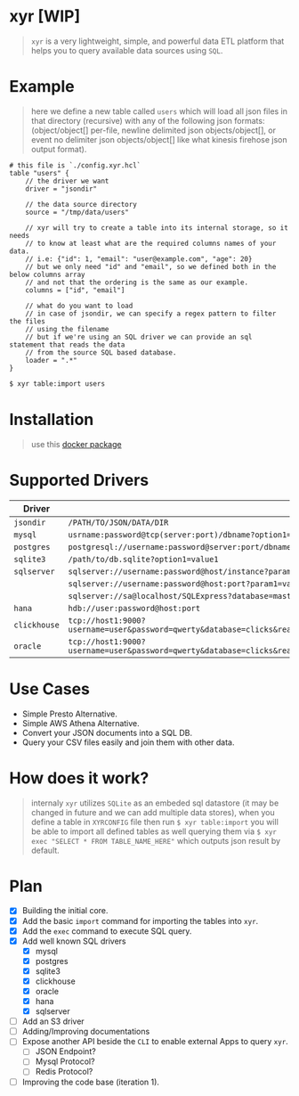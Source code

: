 xyr [WIP]
=========
> `xyr` is a very lightweight, simple, and powerful data ETL platform that helps you to query available data sources using `SQL`.

Example
=======
> here we define a new table called `users` which will load all json files in that directory (recursive) with any of the following json formats: (object/object[] per-file, newline delimited json objects/object[], or event no delimiter json objects/object[] like what kinesis firehose json output format).

```hcl
# this file is `./config.xyr.hcl`
table "users" {
    // the driver we want
    driver = "jsondir"

    // the data source directory
    source = "/tmp/data/users"

    // xyr will try to create a table into its internal storage, so it needs
    // to know at least what are the required columns names of your data.
    // i.e: {"id": 1, "email": "user@example.com", "age": 20}
    // but we only need "id" and "email", so we defined both in the below columns array
    // and not that the ordering is the same as our example.
    columns = ["id", "email"]

    // what do you want to load
    // in case of jsondir, we can specify a regex pattern to filter the files 
    // using the filename
    // but if we're using an SQL driver we can provide an sql statement that reads the data
    // from the source SQL based database.
    loader = ".*"
}
```

```bash
$ xyr table:import users
```

Installation
============
> use this [docker package](https://github.com/alash3al/xyr/pkgs/container/xyr)

Supported Drivers
=================
| Driver | Source |
---------| ------ |
| `jsondir`| `/PATH/TO/JSON/DATA/DIR`|
| `mysql`| `usrname:password@tcp(server:port)/dbname?option1=value1&...`|
| `postgres`| `postgresql://username:password@server:port/dbname?option1=value1`|
| `sqlite3`| `/path/to/db.sqlite?option1=value1`|
| `sqlserver` | `sqlserver://username:password@host/instance?param1=value&param2=value` |
|             | `sqlserver://username:password@host:port?param1=value&param2=value`|
|             | `sqlserver://sa@localhost/SQLExpress?database=master&connection+timeout=30`|
| `hana` |   `hdb://user:password@host:port` |
| `clickhouse` |   `tcp://host1:9000?username=user&password=qwerty&database=clicks&read_timeout=10&write_timeout=20&alt_hosts=host2:9000,host3:9000` |
| `oracle` |   `tcp://host1:9000?username=user&password=qwerty&database=clicks&read_timeout=10&write_timeout=20&alt_hosts=host2:9000,host3:9000` |

Use Cases
=========
- Simple Presto Alternative.
- Simple AWS Athena Alternative.
- Convert your JSON documents into a SQL DB.
- Query your CSV files easily and join them with other data.

How does it work?
==================
> internaly `xyr` utilizes `SQLite` as an embeded sql datastore (it may be changed in future and we can add multiple data stores), when you define a table in `XYRCONFIG` file then run `$ xyr table:import` you will be able to import all defined tables as well querying them via `$ xyr exec "SELECT * FROM TABLE_NAME_HERE"` which outputs json result by default.

Plan
====
- [x] Building the initial core.
- [x] Add the basic `import` command for importing the tables into `xyr`.
- [x] Add the `exec` command to execute SQL query.
- [x] Add well known SQL drivers
    - [x] mysql
    - [x] postgres
    - [x] sqlite3
    - [x] clickhouse
    - [x] oracle
    - [x] hana
    - [x] sqlserver
- [ ] Add an S3 driver
- [ ] Adding/Improving documentations
- [ ] Expose another API beside the `CLI` to enable external Apps to query `xyr`.
    - [ ] JSON Endpoint?
    - [ ] Mysql Protocol?
    - [ ] Redis Protocol?
- [ ] Improving the code base (iteration 1).
